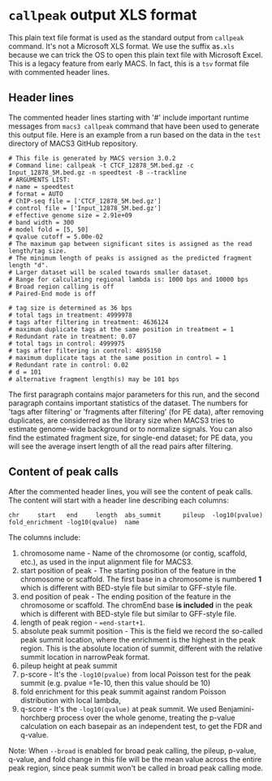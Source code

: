 # `callpeak` output XLS format

This plain text file format is used as the standard output from
`callpeak` command. It's not a Microsoft XLS format. We use the suffix
as`.xls` because we can trick the OS to open this plain text file with
Microsoft Excel. This is a legacy feature from early MACS. In fact,
this is a `tsv` format file with commented header lines.

## Header lines

The commented header lines starting with '#' include important runtime
messages from `macs3 callpeak` command that have been used to generate
this output file. Here is an example from a run based on the data in
the `test` directory of MACS3 GitHub repository.

```
# This file is generated by MACS version 3.0.2
# Command line: callpeak -t CTCF_12878_5M.bed.gz -c Input_12878_5M.bed.gz -n speedtest -B --trackline
# ARGUMENTS LIST:
# name = speedtest
# format = AUTO
# ChIP-seq file = ['CTCF_12878_5M.bed.gz']
# control file = ['Input_12878_5M.bed.gz']
# effective genome size = 2.91e+09
# band width = 300
# model fold = [5, 50]
# qvalue cutoff = 5.00e-02
# The maximum gap between significant sites is assigned as the read length/tag size.
# The minimum length of peaks is assigned as the predicted fragment length "d".
# Larger dataset will be scaled towards smaller dataset.
# Range for calculating regional lambda is: 1000 bps and 10000 bps
# Broad region calling is off
# Paired-End mode is off

# tag size is determined as 36 bps
# total tags in treatment: 4999978
# tags after filtering in treatment: 4636124
# maximum duplicate tags at the same position in treatment = 1
# Redundant rate in treatment: 0.07
# total tags in control: 4999975
# tags after filtering in control: 4895150
# maximum duplicate tags at the same position in control = 1
# Redundant rate in control: 0.02
# d = 101
# alternative fragment length(s) may be 101 bps

```

The first paragraph contains major parameters for this run, and the
second paragraph contains important statistics of the dataset. The
numbers for 'tags after filtering' or 'fragments after filtering' (for
PE data), after removing duplicates, are considerred as the library
size when MACS3 tries to estimate genome-wide background or to
normalize signals. You can also find the estimated fragment size, for
single-end dataset; for PE data, you will see the average insert
length of all the read pairs after filtering.

## Content of peak calls

After the commented header lines, you will see the content of peak
calls. The content will start with a header line describing each
columns:

```
chr     start   end     length  abs_summit      pileup  -log10(pvalue)  fold_enrichment -log10(qvalue)  name
```

The columns include:
   
1. chromosome name - Name of the chromosome (or contig, scaffold, etc.), as used
   in the input alignment file for MACS3.
2. start position of peak - The starting position of the feature in the chromosome
   or scaffold. The first base in a chromosome is numbered **1** which
   is different with BED-style file but similar to GFF-style file.
3. end position of peak - The ending position of the feature in the chromosome or
   scaffold. The chromEnd base **is included** in the peak which
   is different with BED-style file but similar to GFF-style file.
4. length of peak region - `=end-start+1`.
5. absolute peak summit position - This is the field we record the
    so-called peak summit location, where the enrichment is the
    highest in the peak region. This is the absolute location of
    summit, different with the relative summit location in narrowPeak
    format. 
6. pileup height at peak summit
7. p-score - It's the `-log10(pvalue)` from local Poisson test for the
   peak summit (e.g. pvalue =1e-10, then this value should be 10)
8. fold enrichment for this peak summit against random Poisson
  distribution with local lambda,
9. q-score - It's the `-log10(qvalue)` at peak summit. We used
   Benjamini-horchberg process over the whole genome, treating the
   p-value calculation on each basepair as an independent test, to get
   the FDR and q-value.

Note: When `--broad` is enabled for broad peak calling, the pileup,
p-value, q-value, and fold change in this file will be the mean value
across the entire peak region, since peak summit won't be called in
broad peak calling mode.
